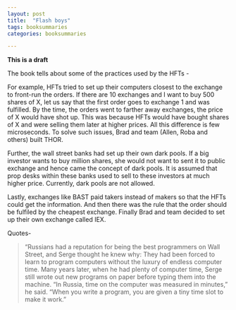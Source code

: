 ```yaml
---
layout: post
title:  "Flash boys"
tags: booksummaries
categories: booksummaries

---
```


**This is a draft**

The book tells about some of the practices used by the HFTs - 

For example, HFTs tried to set up their computers closest to the exchange to front-run the orders. If there are 10 exchanges and I want to buy 500 shares of X, let us say that the first order goes to exchange 1 and was fulfilled. By the time, the orders went to farther away exchanges, the price of X would have shot up. This was because HFTs would have bought shares of X and were selling them later at higher prices. All this difference is few microseconds. 
To solve such issues, Brad and team (Allen, Roba and others) built THOR. 

Further, the wall street banks had set up their own dark pools. If a big investor wants to buy million shares, she would not want to sent it to public exchange and hence came the concept of dark pools. 
It is assumed that prop desks within these banks used to sell to these investors at much higher price. 
Currently, dark pools are not allowed. 

Lastly, exchanges like BAST paid takers instead of makers so that the HFTs could get the information. And then there was the rule that the order should be fulfiled by the cheapest exchange. 
Finally Brad and team decided to set up their own exchange called IEX.

Quotes- 
> “Russians had a reputation for being the best programmers on Wall Street, and Serge thought he knew why: They had been forced to learn to program computers without the luxury of endless computer time. Many years later, when he had plenty of computer time, Serge still wrote out new programs on paper before typing them into the machine. “In Russia, time on the computer was measured in minutes,” he said. “When you write a program, you are given a tiny time slot to make it work.”

